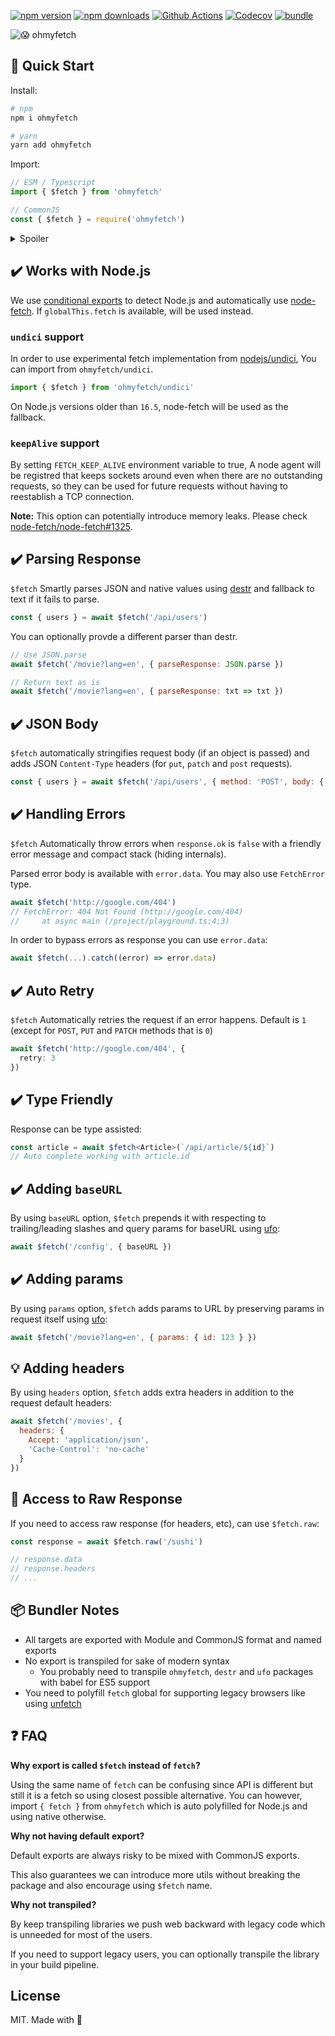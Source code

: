
[![npm version][npm-version-src]][npm-version-href]
[![npm downloads][npm-downloads-src]][npm-downloads-href]
[![Github Actions][github-actions-src]][github-actions-href]
[![Codecov][codecov-src]][codecov-href]
[![bundle][bundle-src]][bundle-href]

![😱 ohmyfetch](.github/banner.svg)

## 🚀 Quick Start

Install:

```bash
# npm
npm i ohmyfetch

# yarn
yarn add ohmyfetch
```

Import:

```js
// ESM / Typescript
import { $fetch } from 'ohmyfetch'

// CommonJS
const { $fetch } = require('ohmyfetch')
```

<details>
  <summary>Spoiler</summary>
  <img src="https://media.giphy.com/media/Dn1QRA9hqMcoMz9zVZ/giphy.gif">
</details>

## ✔️ Works with Node.js

We use [conditional exports](https://nodejs.org/api/packages.html#packages_conditional_exports) to detect Node.js
 and automatically use [node-fetch](https://github.com/node-fetch/node-fetch). If `globalThis.fetch` is available, will be used instead.

### `undici` support

In order to use experimental fetch implementation from [nodejs/undici](https://github.com/nodejs/undici), You can import from `ohmyfetch/undici`.

```js
import { $fetch } from 'ohmyfetch/undici'
```

On Node.js versions older than `16.5`, node-fetch will be used as the fallback.

### `keepAlive` support

By setting `FETCH_KEEP_ALIVE` environment variable to true, A node agent will be registred that keeps sockets around even when there are no outstanding requests, so they can be used for future requests without having to reestablish a TCP connection.

**Note:** This option can potentially introduce memory leaks. Please check [node-fetch/node-fetch#1325](https://github.com/unjs/ohmyfetch/pull/22).

## ✔️ Parsing Response

`$fetch` Smartly parses JSON and native values using [destr](https://github.com/unjs/destr) and fallback to text if it fails to parse.

```js
const { users } = await $fetch('/api/users')
```

You can optionally provde a different parser than destr.

```js
// Use JSON.parse
await $fetch('/movie?lang=en', { parseResponse: JSON.parse })

// Return text as is
await $fetch('/movie?lang=en', { parseResponse: txt => txt })
```

## ✔️ JSON Body

`$fetch` automatically stringifies request body (if an object is passed) and adds JSON `Content-Type` headers (for `put`, `patch` and `post` requests).

```js
const { users } = await $fetch('/api/users', { method: 'POST', body: { some: 'json' } })
```

## ✔️ Handling Errors

`$fetch` Automatically throw errors when `response.ok` is `false` with a friendly error message and compact stack (hiding internals).

Parsed error body is available with `error.data`. You may also use `FetchError` type.

```ts
await $fetch('http://google.com/404')
// FetchError: 404 Not Found (http://google.com/404)
//     at async main (/project/playground.ts:4:3)
```

In order to bypass errors as response you can use `error.data`:

```ts
await $fetch(...).catch((error) => error.data)
```

## ✔️ Auto Retry

`$fetch` Automatically retries the request if an error happens. Default is `1` (except for `POST`, `PUT` and `PATCH` methods that is `0`)

```ts
await $fetch('http://google.com/404', {
  retry: 3
})
```

## ✔️ Type Friendly

Response can be type assisted:

```ts
const article = await $fetch<Article>(`/api/article/${id}`)
// Auto complete working with article.id
```

## ✔️ Adding `baseURL`

By using `baseURL` option, `$fetch` prepends it with respecting to trailing/leading slashes and query params for baseURL using [ufo](https://github.com/unjs/ufo):

```js
await $fetch('/config', { baseURL })
```

## ✔️ Adding params

By using `params` option, `$fetch` adds params to URL by preserving params in request itself using [ufo](https://github.com/unjs/ufo):

```js
await $fetch('/movie?lang=en', { params: { id: 123 } })
```

## 💡 Adding headers

By using `headers` option, `$fetch` adds extra headers in addition to the request default headers:

```js
await $fetch('/movies', {
  headers: {
    Accept: 'application/json',
    'Cache-Control': 'no-cache'
  }
})
```

## 🍣 Access to Raw Response

If you need to access raw response (for headers, etc), can use `$fetch.raw`:

```js
const response = await $fetch.raw('/sushi')

// response.data
// response.headers
// ...
```

## 📦 Bundler Notes

- All targets are exported with Module and CommonJS format and named exports
- No export is transpiled for sake of modern syntax
  - You probably need to transpile `ohmyfetch`, `destr` and `ufo` packages with babel for ES5 support
- You need to polyfill `fetch` global for supporting legacy browsers like using [unfetch](https://github.com/developit/unfetch)

## ❓ FAQ

**Why export is called `$fetch` instead of `fetch`?**

Using the same name of `fetch` can be confusing since API is different but still it is a fetch so using closest possible alternative. You can however, import `{ fetch }` from `ohmyfetch` which is auto polyfilled for Node.js and using native otherwise.

**Why not having default export?**

Default exports are always risky to be mixed with CommonJS exports.

This also guarantees we can introduce more utils without breaking the package and also encourage using `$fetch` name.

**Why not transpiled?**

By keep transpiling libraries we push web backward with legacy code which is unneeded for most of the users.

If you need to support legacy users, you can optionally transpile the library in your build pipeline.

## License

MIT. Made with 💖

<!-- Badges -->
[npm-version-src]: https://img.shields.io/npm/v/ohmyfetch?style=flat-square
[npm-version-href]: https://npmjs.com/package/ohmyfetch

[npm-downloads-src]: https://img.shields.io/npm/dm/ohmyfetch?style=flat-square
[npm-downloads-href]: https://npmjs.com/package/ohmyfetch

[github-actions-src]: https://img.shields.io/github/workflow/status/unjs/ohmyfetch/ci/main?style=flat-square
[github-actions-href]: https://github.com/unjs/ohmyfetch/actions?query=workflow%3Aci

[codecov-src]: https://img.shields.io/codecov/c/gh/unjs/ohmyfetch/main?style=flat-square
[codecov-href]: https://codecov.io/gh/unjs/ohmyfetch

[bundle-src]: https://img.shields.io/bundlephobia/minzip/ohmyfetch?style=flat-square
[bundle-href]: https://bundlephobia.com/result?p=ohmyfetch
